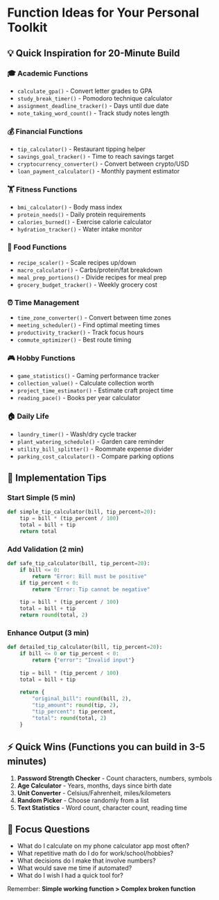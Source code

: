 # Function Ideas for Your Personal Toolkit

## 💡 Quick Inspiration for 20-Minute Build

### 🎓 Academic Functions
- `calculate_gpa()` - Convert letter grades to GPA
- `study_break_timer()` - Pomodoro technique calculator
- `assignment_deadline_tracker()` - Days until due date
- `note_taking_word_count()` - Track study notes length

### 💰 Financial Functions
- `tip_calculator()` - Restaurant tipping helper
- `savings_goal_tracker()` - Time to reach savings target
- `cryptocurrency_converter()` - Convert between crypto/USD
- `loan_payment_calculator()` - Monthly payment estimator

### 🏋️ Fitness Functions
- `bmi_calculator()` - Body mass index
- `protein_needs()` - Daily protein requirements
- `calories_burned()` - Exercise calorie calculator
- `hydration_tracker()` - Water intake monitor

### 🍳 Food Functions
- `recipe_scaler()` - Scale recipes up/down
- `macro_calculator()` - Carbs/protein/fat breakdown
- `meal_prep_portions()` - Divide recipes for meal prep
- `grocery_budget_tracker()` - Weekly grocery cost

### ⏰ Time Management
- `time_zone_converter()` - Convert between time zones
- `meeting_scheduler()` - Find optimal meeting times
- `productivity_tracker()` - Track focus hours
- `commute_optimizer()` - Best route timing

### 🎮 Hobby Functions
- `game_statistics()` - Gaming performance tracker
- `collection_value()` - Calculate collection worth
- `project_time_estimator()` - Estimate craft project time
- `reading_pace()` - Books per year calculator

### 🏠 Daily Life
- `laundry_timer()` - Wash/dry cycle tracker
- `plant_watering_schedule()` - Garden care reminder
- `utility_bill_splitter()` - Roommate expense divider
- `parking_cost_calculator()` - Compare parking options

## 🚀 Implementation Tips

### Start Simple (5 min)
```python
def simple_tip_calculator(bill, tip_percent=20):
    tip = bill * (tip_percent / 100)
    total = bill + tip
    return total
```

### Add Validation (2 min)
```python
def safe_tip_calculator(bill, tip_percent=20):
    if bill <= 0:
        return "Error: Bill must be positive"
    if tip_percent < 0:
        return "Error: Tip cannot be negative"
    
    tip = bill * (tip_percent / 100)
    total = bill + tip
    return round(total, 2)
```

### Enhance Output (3 min)
```python
def detailed_tip_calculator(bill, tip_percent=20):
    if bill <= 0 or tip_percent < 0:
        return {"error": "Invalid input"}
    
    tip = bill * (tip_percent / 100)
    total = bill + tip
    
    return {
        "original_bill": round(bill, 2),
        "tip_amount": round(tip, 2),
        "tip_percent": tip_percent,
        "total": round(total, 2)
    }
```

## ⚡ Quick Wins (Functions you can build in 3-5 minutes)

1. **Password Strength Checker** - Count characters, numbers, symbols
2. **Age Calculator** - Years, months, days since birth date
3. **Unit Converter** - Celsius/Fahrenheit, miles/kilometers
4. **Random Picker** - Choose randomly from a list
5. **Text Statistics** - Word count, character count, reading time

## 🎯 Focus Questions
- What do I calculate on my phone calculator app most often?
- What repetitive math do I do for work/school/hobbies?
- What decisions do I make that involve numbers?
- What would save me time if automated?
- What do I wish I had a quick tool for?

Remember: **Simple working function > Complex broken function**
